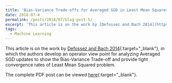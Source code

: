```yaml
---
title: 'Bias-Variance Trade-offs for Averaged SGD in Least Mean Squares'
date: 2018-07-4
permalink: /posts/2018/07/blog-post-5/
excerpt: 'This article is on the work by [Defossez and Bach 2014](https://arxiv.org/pdf/1412.0156.pdf){:target="_blank"}, in which the authors develop an operator view point for analyzing Averaged SGD updates to show the Bias-Variance Trade-off and provide tight convergence rates of Least Mean Squared problem.'
tags:
  - Machine Learning
---
```


This article is on the work by [Defossez and Bach 2014](https://arxiv.org/pdf/1412.0156.pdf){:target="_blank"}, in which the authors develop an operator view point for analyzing Averaged SGD updates to show the Bias-Variance Trade-off and provide tight convergence rates of Least Mean Squared problem.

The complete PDF post can be viewed [here](\files\BiasVariance.pdf){:target="_blank"}.